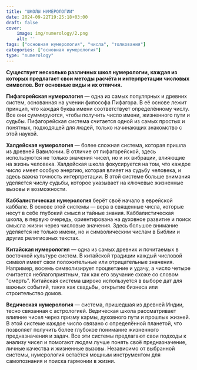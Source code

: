 ```yaml
---
title: "ШКОЛЫ НУМЕРОЛОГИИ"
date: 2024-09-22T19:25:18+03:00
draft: false
cover:
    image: img/numerology/2.png
    alt: ''
tags: ["основная нумерология", "числа", "толкования"]
categories: ["основная нумерология"]
type: "numerology"
---
```


**Существует несколько различных школ нумерологии, каждая из которых предлагает свои методы расчёта и интерпретации числовых символов. Вот основные виды и их отличия.**

**Пифагорейская нумерология** — одна из самых популярных и древних систем, основанная на учении философа Пифагора. В её основе лежит принцип, что каждая буква имени соответствует определённому числу. Все они суммируются, чтобы получить число имени, жизненного пути и судьбы. Пифагорейская система считается одной из самых простых и понятных, подходящей для людей, только начинающих знакомство с этой наукой.

**Халдейская нумерология** — более сложная система, которая пришла из древней Вавилонии. В отличие от пифагорейской, здесь используются не только значения чисел, но и их вибрации, влияющие на жизнь человека. Халдейская школа фокусируется на том, что каждое число имеет особую энергию, которая влияет на судьбу человека, и здесь важна точность интерпретации. В этой системе больше внимания уделяется числу судьбы, которое указывает на ключевые жизненные вызовы и возможности.

**Каббалистическая нумерология** берёт своё начало в еврейской каббале. В основе этой системы — вера в священные числа, которые несут в себе глубокий смысл и тайные знания. Каббалистическая школа, в первую очередь, ориентирована на духовное развитие и поиск смысла жизни через числовые значения. Здесь большое внимание уделяется не только имени, но и символическим числам в Библии и других религиозных текстах.

**Китайская нумерология** — одна из самых древних и почитаемых в восточной культуре систем. В китайской традиции каждый числовой символ имеет свои положительные или отрицательные значения. Например, восемь символизирует процветание и удачу, а число четыре считается неблагоприятным, так как его звучание схоже со словом "смерть". Китайская система широко используется в выборе дат для важных событий, таких как свадьбы, открытие бизнеса или строительство домов.

**Ведическая нумерология** — система, пришедшая из древней Индии, тесно связанная с астрологией. Ведическая школа рассматривает влияние чисел через призму кармы, духовного пути и прошлых жизней. В этой системе каждое число связано с определённой планетой, что позволяет получить более глубокое понимание жизненного предназначения и задач.
Все эти системы предлагают свои подходы к анализу чисел и помогают людям лучше понять своё предназначение, личные качества и жизненные вызовы. Независимо от выбранной системы, нумерология остаётся мощным инструментом для самопознания и поиска гармонии в жизни.
